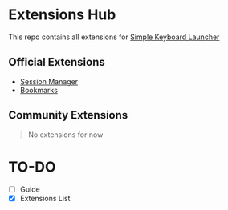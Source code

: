 # Extensions Hub
This repo contains all extensions for [Simple Keyboard Launcher](https://github.com/lighttigerXIV/simple-keyboard-launcher)

## Official Extensions
- [Session Manager](https://github.com/lighttigerXIV/simple-kl-session-manager-extension)
- [Bookmarks](https://github.com/lighttigerXIV/simple-kl-bookmarks-extension)
## Community Extensions
> No extensions for now

# TO-DO
- [ ] Guide
- [x] Extensions List 
